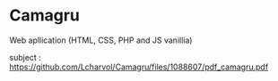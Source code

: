 # Camagru
Web apllication (HTML, CSS, PHP and JS vanillia)

subject : https://github.com/Lcharvol/Camagru/files/1088607/pdf_camagru.pdf
